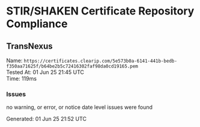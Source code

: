 # STIR/SHAKEN Certificate Repository Compliance

## TransNexus

Name: `https://certificates.clearip.com/5e573b0a-6141-441b-bedb-f350aa71625f/b64be2b5c72416302faf98da0cd19165.pem`\
Tested At: 01 Jun 25 21:45 UTC\
Time: 119ms

### Issues

no warning, or error, or notice date level issues were found

Generated: 01 Jun 25 21:52 UTC